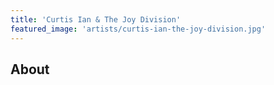 ```yaml
---
title: 'Curtis Ian & The Joy Division'
featured_image: 'artists/curtis-ian-the-joy-division.jpg'
---
```


## About


